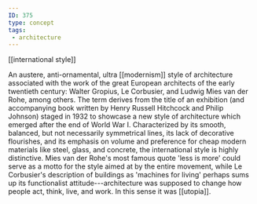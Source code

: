 ```yaml
---
ID: 375
type: concept
tags: 
 - architecture
---
```


[[international style]]

 An
austere, anti-ornamental, ultra
[[modernism]] style of
architecture associated with the work of the great European architects
of the early twentieth century: Walter Gropius, Le Corbusier, and Ludwig
Mies van der Rohe, among others. The term derives from the title of an
exhibition (and accompanying book written by Henry Russell Hitchcock and
Philip Johnson) staged in 1932 to showcase a new style of architecture
which emerged after the end of World War I. Characterized by its smooth,
balanced, but not necessarily symmetrical lines, its lack of decorative
flourishes, and its emphasis on volume and preference for cheap modern
materials like steel, glass, and concrete, the international style is
highly distinctive. Mies van der Rohe's most famous quote 'less is more'
could serve as a motto for the style aimed at by the entire movement,
while Le Corbusier's description of buildings as 'machines for living'
perhaps sums up its functionalist attitude---architecture was supposed
to change how people act, think, live, and work. In this sense it was
[[utopia]].

